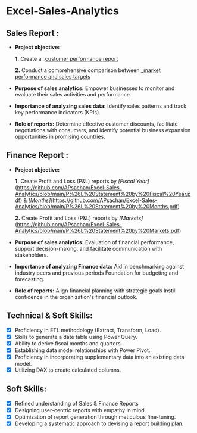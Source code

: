 # Excel-Sales-Analytics
## Sales Report :


- **Project objective:** 

    **1.** Create a _[customer performance report](https://github.com/APsachan/Excel-Sales-Analytics/blob/main/Customer%20Performance%20Report.pdf)

    **2.** Conduct a comprehensive comparison between _[market performance and sales targets](https://github.com/APsachan/Excel-Sales-Analytics/blob/main/Market%20Performance%20vs%20Target%20Report.pdf)

- **Purpose of sales analytics:** Empower businesses to monitor and evaluate their sales activities and performance.

- **Importance of analyzing sales data:** Identify sales patterns and track key performance indicators (KPIs).

- **Role of reports:** Determine effective customer discounts, facilitate negotiations with consumers, and identify potential business expansion opportunities in promising countries.


## Finance Report :

- **Project objective:** 

    **1.** Create Profit and Loss (P&L) reports by _[Fiscal Year]_(https://github.com/APsachan/Excel-Sales-Analytics/blob/main/P%26L%20Statement%20by%20Fiscal%20Year.pdf) & _[Months]_(https://github.com/APsachan/Excel-Sales-Analytics/blob/main/P%26L%20Statement%20by%20Months.pdf) 

   **2.** Create Profit and Loss (P&L) reports by _[Markets]_(https://github.com/APsachan/Excel-Sales-Analytics/blob/main/P%26L%20Statement%20by%20Markets.pdf)

- **Purpose of sales analytics:** Evaluation of financial performance, support decision-making, and facilitate communication with stakeholders.

- **Importance of analyzing Finance data:** Aid in benchmarking against industry peers and previous periods Foundation for budgeting and forecasting.

- **Role of reports:** Align financial planning with strategic goals Instill confidence in the organization's financial outlook.


## Technical & Soft Skills:
- [x]	Proficiency in ETL methodology (Extract, Transform, Load).
- [x]	Skills to generate a date table using Power Query.
- [x]	Ability to derive fiscal months and quarters.
- [x]	Establishing data model relationships with Power Pivot.
- [x]	Proficiency in incorporating supplementary data into an existing data model.
- [x]	Utilizing DAX to create calculated columns.

## Soft Skills:
- [x]	Refined understanding of Sales & Finance Reports
- [x]	Designing user-centric reports with empathy in mind.
- [x]	Optimization of report generation through meticulous fine-tuning.
- [x]	Developing a systematic approach to devising a report building plan.
